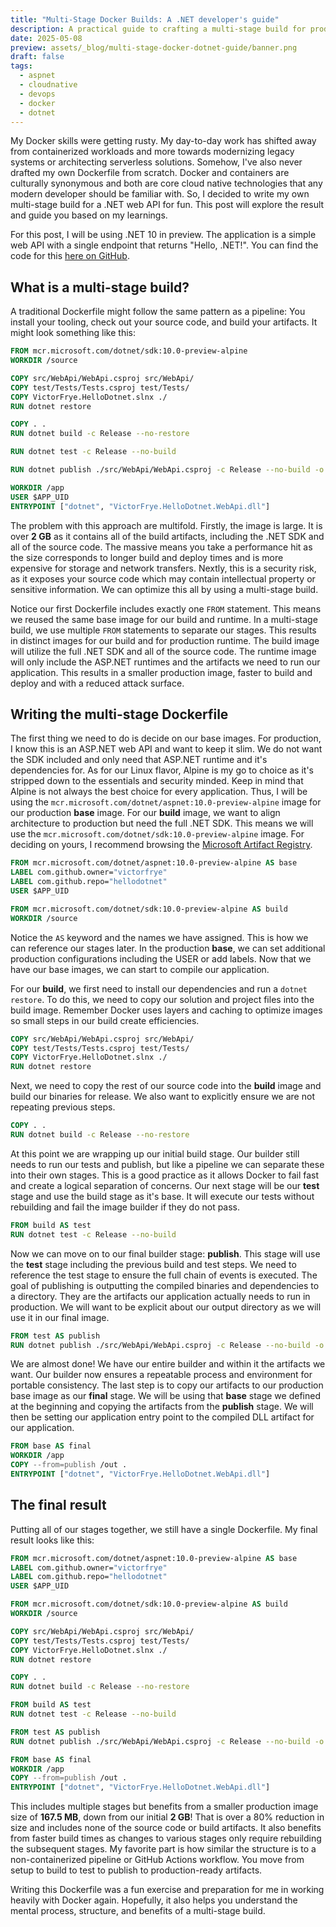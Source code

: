 ```yaml
---
title: "Multi-Stage Docker Builds: A .NET developer's guide"
description: A practical guide to crafting a multi-stage build for production-ready .NET Docker images
date: 2025-05-08
preview: assets/_blog/multi-stage-docker-dotnet-guide/banner.png
draft: false
tags:
  - aspnet
  - cloudnative
  - devops
  - docker
  - dotnet
---
```


My Docker skills were getting rusty. My day-to-day work has shifted away from containerized workloads and more towards modernizing legacy systems or architecting serverless solutions. Somehow, I've also never drafted my own Dockerfile from scratch. Docker and containers are culturally synonymous and both are core cloud native technologies that any modern developer should be familiar with. So, I decided to write my own multi-stage build for a .NET web API for fun. This post will explore the result and guide you based on my learnings.

For this post, I will be using .NET 10 in preview. The application is a simple web API with a single endpoint that returns "Hello, .NET!". You can find the code for this [here on GitHub](https://github.com/victorfrye/hellodotnet).

## What is a multi-stage build?

A traditional Dockerfile might follow the same pattern as a pipeline: You install your tooling, check out your source code, and build your artifacts. It might look something like this:

```dockerfile
FROM mcr.microsoft.com/dotnet/sdk:10.0-preview-alpine
WORKDIR /source

COPY src/WebApi/WebApi.csproj src/WebApi/
COPY test/Tests/Tests.csproj test/Tests/
COPY VictorFrye.HelloDotnet.slnx ./
RUN dotnet restore

COPY . .
RUN dotnet build -c Release --no-restore 

RUN dotnet test -c Release --no-build

RUN dotnet publish ./src/WebApi/WebApi.csproj -c Release --no-build -o /app

WORKDIR /app
USER $APP_UID
ENTRYPOINT ["dotnet", "VictorFrye.HelloDotnet.WebApi.dll"]
```

The problem with this approach are multifold. Firstly, the image is large. It is over **2 GB** as it contains all of the build artifacts, including the .NET SDK and all of the source code. The massive means you take a performance hit as the size corresponds to longer build and deploy times and is more expensive for storage and network transfers. Nextly, this is a security risk, as it exposes your source code which may contain intellectual property or sensitive information. We can optimize this all by using a multi-stage build.

Notice our first Dockerfile includes exactly one `FROM` statement. This means we reused the same base image for our build and runtime. In a multi-stage build, we use multiple `FROM` statements to separate our stages. This results in distinct images for our build and for production runtime. The build image will utilize the full .NET SDK and all of the source code. The runtime image will only include the ASP.NET runtimes and the artifacts we need to run our application. This results in a smaller production image, faster to build and deploy and with a reduced attack surface.

## Writing the multi-stage Dockerfile

The first thing we need to do is decide on our base images. For production, I know this is an ASP.NET web API and want to keep it slim. We do not want the SDK included and only need that ASP.NET runtime and it's dependencies for. As for our Linux flavor, Alpine is my go to choice as it's stripped down to the essentials and security minded. Keep in mind that Alpine is not always the best choice for every application. Thus, I will be using the `mcr.microsoft.com/dotnet/aspnet:10.0-preview-alpine` image for our production **base** image. For our **build** image, we want to align architecture to production but need the full .NET SDK. This means we will use the `mcr.microsoft.com/dotnet/sdk:10.0-preview-alpine` image. For deciding on yours, I recommend browsing the [Microsoft Artifact Registry](https://mcr.microsoft.com/).

```dockerfile
FROM mcr.microsoft.com/dotnet/aspnet:10.0-preview-alpine AS base
LABEL com.github.owner="victorfrye"
LABEL com.github.repo="hellodotnet"
USER $APP_UID

FROM mcr.microsoft.com/dotnet/sdk:10.0-preview-alpine AS build
WORKDIR /source
```

Notice the `AS` keyword and the names we have assigned. This is how we can reference our stages later. In the production **base**, we can set additional production configurations including the USER or add labels. Now that we have our base images, we can start to compile our application.

For our **build**, we first need to install our dependencies and run a `dotnet restore`. To do this, we need to copy our solution and project files into the build image. Remember Docker uses layers and caching to optimize images so small steps in our build create efficiencies.

```dockerfile
COPY src/WebApi/WebApi.csproj src/WebApi/
COPY test/Tests/Tests.csproj test/Tests/
COPY VictorFrye.HelloDotnet.slnx ./
RUN dotnet restore
```

Next, we need to copy the rest of our source code into the **build** image and build our binaries for release. We also want to explicitly ensure we are not repeating previous steps.

```dockerfile
COPY . .
RUN dotnet build -c Release --no-restore 
```

At this point we are wrapping up our initial build stage. Our builder still needs to run our tests and publish, but like a pipeline we can separate these into their own stages. This is a good practice as it allows Docker to fail fast and create a logical separation of concerns. Our next stage will be our **test** stage and use the build stage as it's base. It will execute our tests without rebuilding and fail the image builder if they do not pass.

```dockerfile
FROM build AS test
RUN dotnet test -c Release --no-build
```

Now we can move on to our final builder stage: **publish**. This stage will use the **test** stage including the previous build and test steps.  We need to reference the test stage to ensure the full chain of events is executed. The goal of publishing is outputting the compiled binaries and dependencies to a directory. They are the artifacts our application actually needs to run in production. We will want to be explicit about our output directory as we will use it in our final image.

```dockerfile
FROM test AS publish
RUN dotnet publish ./src/WebApi/WebApi.csproj -c Release --no-build -o /out
```

We are almost done! We have our entire builder and within it the artifacts we want. Our builder now ensures a repeatable process and environment for portable consistency. The last step is to copy our artifacts to our production base image as our **final** stage. We will be using that **base** stage we defined at the beginning and copying the artifacts from the **publish** stage. We will then be setting our application entry point to the compiled DLL artifact for our application.

```dockerfile
FROM base AS final
WORKDIR /app
COPY --from=publish /out .
ENTRYPOINT ["dotnet", "VictorFrye.HelloDotnet.WebApi.dll"]
```

## The final result

Putting all of our stages together, we still have a single Dockerfile. My final result looks like this:

```dockerfile
FROM mcr.microsoft.com/dotnet/aspnet:10.0-preview-alpine AS base
LABEL com.github.owner="victorfrye"
LABEL com.github.repo="hellodotnet"
USER $APP_UID

FROM mcr.microsoft.com/dotnet/sdk:10.0-preview-alpine AS build
WORKDIR /source

COPY src/WebApi/WebApi.csproj src/WebApi/
COPY test/Tests/Tests.csproj test/Tests/
COPY VictorFrye.HelloDotnet.slnx ./
RUN dotnet restore

COPY . .
RUN dotnet build -c Release --no-restore 

FROM build AS test
RUN dotnet test -c Release --no-build

FROM test AS publish
RUN dotnet publish ./src/WebApi/WebApi.csproj -c Release --no-build -o /out

FROM base AS final
WORKDIR /app
COPY --from=publish /out .
ENTRYPOINT ["dotnet", "VictorFrye.HelloDotnet.WebApi.dll"]
```

This includes multiple stages but benefits from a smaller production image size of **167.5 MB**, down from our initial **2 GB**! That is over a 80% reduction in size and includes none of the source code or build artifacts. It also benefits from faster build times as changes to various stages only require rebuilding the subsequent stages. My favorite part is how similar the structure is to a non-containerized pipeline or GitHub Actions workflow. You move from setup to build to test to publish to production-ready artifacts.

Writing this Dockerfile was a fun exercise and preparation for me in working heavily with Docker again. Hopefully, it also helps you understand the mental process, structure, and benefits of a multi-stage build.
